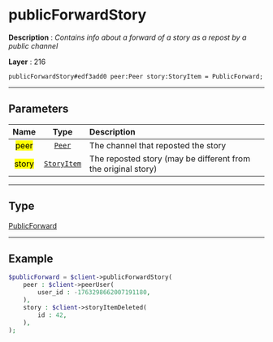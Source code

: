 # publicForwardStory

**Description** : *Contains info about a forward of a story as a repost by a public channel*

**Layer** : 216

```tl
publicForwardStory#edf3add0 peer:Peer story:StoryItem = PublicForward;
```

---

## Parameters

| Name | Type | Description |
| :---: | :---: | :--- |
| <mark>peer</mark> | [`Peer`](type/Peer) | The channel that reposted the story |
| <mark>story</mark> | [`StoryItem`](type/StoryItem) | The reposted story (may be different from the original story) |

---

## Type

[PublicForward](type/PublicForward)

---

## Example

```php
$publicForward = $client->publicForwardStory(
	peer : $client->peerUser(
		user_id : -1763298662007191180,
	),
	story : $client->storyItemDeleted(
		id : 42,
	),
);
```